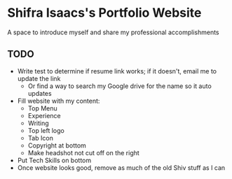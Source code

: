 # Shifra Isaacs's Portfolio Website
A space to introduce myself and share my professional accomplishments

## TODO
- Write test to determine if resume link works; if it doesn't, email me to update the link
  - Or find a way to search my Google drive for the name so it auto updates
- Fill website with my content:
  - Top Menu
  - Experience
  - Writing
  - Top left logo
  - Tab Icon
  - Copyright at bottom
  - Make headshot not cut off on the right
- Put Tech Skills on bottom
- Once website looks good, remove as much of the old Shiv stuff as I can
